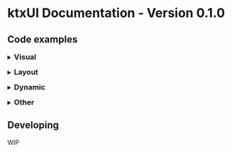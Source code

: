 # ktxUI Documentation - Version 0.1.0

## Code examples

<details style="cursor:pointer;user-select:none;-webkit-user-select:none;-khtml-user-select:none;-moz-user-select:none;-ms-user-select:none;">
<summary><h3 style="display:inline;">Visual</h3></summary>
<ul>
<li><a href="examples/visual/Text.html">Text</a></li>
<li><a href="examples/visual/Image.html">Image</a></li>
<li><a href="examples/visual/Divider.html">Divider</a></li>
</ul>
</details>
<div style="margin-top: 1em"></div>
<details style="cursor:pointer;user-select:none;-webkit-user-select:none;-khtml-user-select:none;-moz-user-select:none;-ms-user-select:none;">
<summary><h3 style="display:inline;">Layout</h3></summary>
<ul>
<li><a href="examples/layout/VStack.html">VStack</a></li>
<li><a href="examples/layout/HStack.html">HStack</a></li>
<li><a href="examples/layout/ZStack.html">ZStack</a></li>
<li><a href="examples/layout/Spacer.html">Spacer</a></li>
<li><a href="examples/layout/AbsoluteSize.html">Spacer</a></li>
</ul>
</details>
<div style="margin-top: 1em"></div>
<details style="cursor:pointer;user-select:none;-webkit-user-select:none;-khtml-user-select:none;-moz-user-select:none;-ms-user-select:none;">
<summary><h3 style="display:inline;">Dynamic</h3></summary>
<ul>
<li><a href="examples/dynamic/Observer.html">Observer</a></li>
</ul>
</details>
<div style="margin-top: 1em"></div>
<details style="cursor:pointer;user-select:none;-webkit-user-select:none;-khtml-user-select:none;-moz-user-select:none;-ms-user-select:none;">
<summary><h3 style="display:inline;">Other</h3></summary>
<ul>
<li><a href="examples/other/Padding.html">Padding</a></li>
<li><a href="examples/other/Rotate.html">Rotate</a></li>
<li><a href="examples/other/Conditional">Rotate</a></li>
</ul>
</details>
<div style="margin-top: 1em"></div>

## Developing

<bold>WIP</bold>